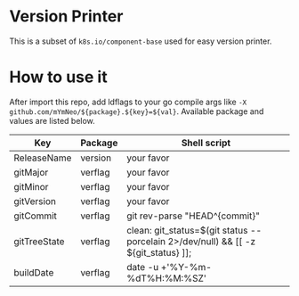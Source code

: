 # Version Printer

This is a subset of `k8s.io/component-base` used for easy version printer.


# How to use it

After import this repo, add ldflags to your go compile args like `-X github.com/mYmNeo/${package}.${key}=${val}`. Available package
 and
 values are listed below.
 
 |Key|Package|Shell script|
 |----|----|----|
 |ReleaseName|version|your favor|
 |gitMajor|verflag|your favor|
 |gitMinor|verflag|your favor|
 |gitVersion|verflag|your favor|
 |gitCommit|verflag|git rev-parse "HEAD^{commit}"|
 |gitTreeState|verflag|clean: git_status=$(git status --porcelain 2>/dev/null) && [[ -z ${git_status} ]];|
 |buildDate|verflag|date -u +'%Y-%m-%dT%H:%M:%SZ'|